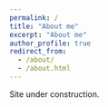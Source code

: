 ```yaml
---
permalink: /
title: "About me"
excerpt: "About me"
author_profile: true
redirect_from: 
  - /about/
  - /about.html
---
```


Site under construction.